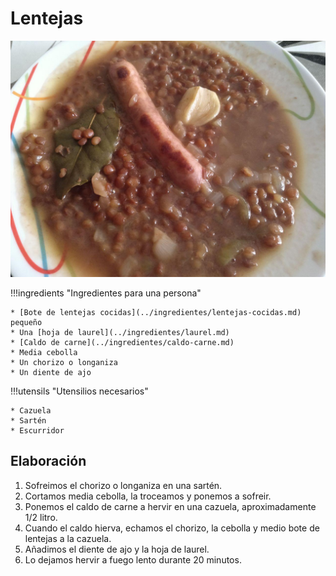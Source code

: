 # Lentejas

![Lentejas](../img/lentejas-full.jpg)

!!!ingredients "Ingredientes para una persona"

    * [Bote de lentejas cocidas](../ingredientes/lentejas-cocidas.md) pequeño
    * Una [hoja de laurel](../ingredientes/laurel.md)
    * [Caldo de carne](../ingredientes/caldo-carne.md)
    * Media cebolla
    * Un chorizo o longaniza
    * Un diente de ajo

!!!utensils "Utensilios necesarios"

    * Cazuela
    * Sartén
    * Escurridor

## Elaboración

1. Sofreimos el chorizo o longaniza en una sartén.
1. Cortamos media cebolla, la troceamos y ponemos a sofreir.
1. Ponemos el caldo de carne a hervir en una cazuela, aproximadamente 1/2 litro.
1. Cuando el caldo hierva, echamos el chorizo, la cebolla y medio bote de lentejas a la cazuela.
1. Añadimos el diente de ajo y la hoja de laurel.
1. Lo dejamos hervir a fuego lento durante 20 minutos.
